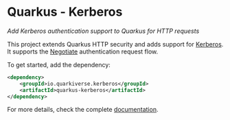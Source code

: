 # Quarkus - Kerberos

_Add Kerberos authentication support to Quarkus for HTTP requests_

This project extends Quarkus HTTP security and adds support for [Kerberos](https://www.kerberos.org/software/tutorial.html). 
It supports the [Negotiate](https://datatracker.ietf.org/doc/html/rfc4559) authentication request flow.

To get started, add the dependency:

```xml
<dependency>
    <groupId>io.quarkiverse.kerberos</groupId>
    <artifactId>quarkus-kerberos</artifactId>
</dependency>
```

For more details, check the complete [documentation](https://quarkiverse.github.io/quarkiverse-docs/quarkus-quarkiverse/dev/index.html).
